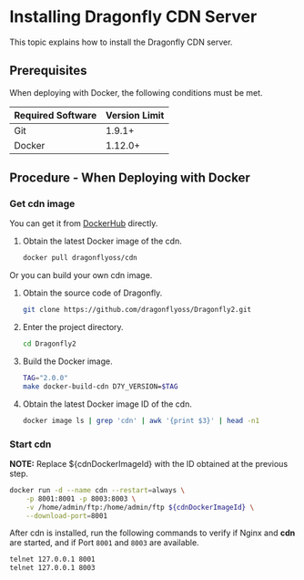 # Installing Dragonfly CDN Server

This topic explains how to install the Dragonfly CDN server.

## Prerequisites

When deploying with Docker, the following conditions must be met.

| Required Software | Version Limit |
| ----------------- | ------------- |
| Git               | 1.9.1+        |
| Docker            | 1.12.0+       |

## Procedure - When Deploying with Docker

### Get cdn image

You can get it from [DockerHub](https://hub.docker.com/) directly.

1. Obtain the latest Docker image of the cdn.

   ```sh
   docker pull dragonflyoss/cdn
   ```

Or you can build your own cdn image.

1. Obtain the source code of Dragonfly.

   ```sh
   git clone https://github.com/dragonflyoss/Dragonfly2.git
   ```

2. Enter the project directory.

   ```sh
   cd Dragonfly2
   ```

3. Build the Docker image.

   ```sh
   TAG="2.0.0"
   make docker-build-cdn D7Y_VERSION=$TAG
   ```

4. Obtain the latest Docker image ID of the cdn.

   ```sh
   docker image ls | grep 'cdn' | awk '{print $3}' | head -n1
   ```

### Start cdn

**NOTE:** Replace ${cdnDockerImageId} with the ID obtained at the previous step.

```sh
docker run -d --name cdn --restart=always \
    -p 8001:8001 -p 8003:8003 \
    -v /home/admin/ftp:/home/admin/ftp ${cdnDockerImageId} \
    --download-port=8001
```

After cdn is installed, run the following commands to
verify if Nginx and **cdn** are started,
and if Port `8001` and `8003` are available.

```sh
telnet 127.0.0.1 8001
telnet 127.0.0.1 8003
```
